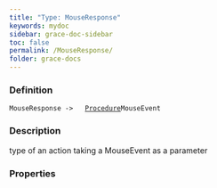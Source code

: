 ```yaml
---
title: "Type: MouseResponse"
keywords: mydoc
sidebar: grace-doc-sidebar
toc: false
permalink: /MouseResponse/
folder: grace-docs
---
```


### Definition
`MouseResponse ->   `[`Procedure`](/grace-documentation/Procedure)`MouseEvent`

### Description
type of an action taking a MouseEvent as a parameter

### Properties
